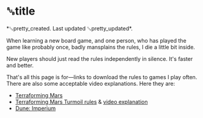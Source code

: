 # ␚title

<div id="created">*␚pretty_created. Last updated ␚pretty_updated*.</div>

<div id="content-text">

When learning a new board game, and one person, who has played the game like probably once, badly
mansplains the rules, I die a little bit inside.

New players should just read the rules independently in silence. It's faster and better.

That's all this page is for—links to download the rules to games I play often. There are also some
acceptable video explanations. Here they are:

* [Terraforming Mars](tm-rules.pdf)
* [Terraforming Mars Turmoil rules](turmoil-rules.pdf) & [video explanation](https://www.youtube.com/watch?v=1Fyxb9JcrL8)
* [Dune: Imperium](dune-rules.pdf)

</div>

